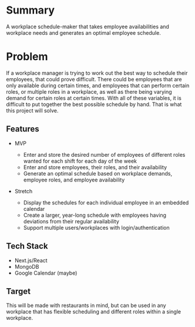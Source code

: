 # Summary
A workplace schedule-maker that takes employee availabilities and workplace needs and generates an optimal employee schedule.

# Problem
If a workplace manager is trying to work out the best way to schedule their employees, that could prove difficult. There could be employees that are only available during certain times, and employees that can perform certain roles, or multiple roles in a workplace, as well as there being varying demand for certain roles at certain times. With all of these variables, it is difficult to put together the best possible schedule by hand. That is what this project will solve.

## Features
- MVP
  - Enter and store the desired number of employees of different roles wanted for each shift for each day of the week
  - Enter and store employees, their roles, and their availability
  - Generate an optimal schedule based on workplace demands, employee roles, and employee availability  

- Stretch
  - Display the schedules for each individual employee in an embedded calendar
  - Create a larger, year-long schedule with employees having deviations from their regular availability
  - Support multiple users/workplaces with login/authentication

## Tech Stack
- Next.js/React
- MongoDB
- Google Calendar (maybe)

## Target
This will be made with restaurants in mind, but can be used in any workplace that has flexible scheduling and different roles within a single workplace.
